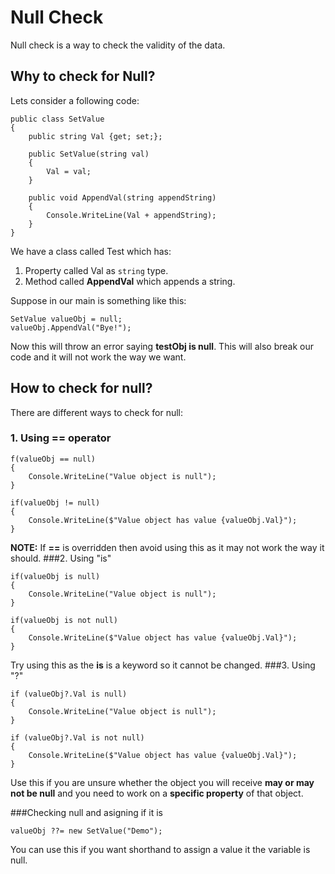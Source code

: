 # Null Check
Null check is a way to check the validity of the data.
## Why to check for Null?
Lets consider a following code:
```
public class SetValue
{
	public string Val {get; set;};
	
	public SetValue(string val)
	{
		Val = val;
	}
		
	public void AppendVal(string appendString)
	{
		Console.WriteLine(Val + appendString);
	}
}
```
We have a class called Test which has:
1.  Property called Val as `string` type.
2. Method called **AppendVal** which appends a string.

Suppose in our main is something like this:
```
SetValue valueObj = null;
valueObj.AppendVal("Bye!");
```
Now this will throw an error saying **testObj is null**.
This will also break our code and it will not work the way we want.

## How to check for null?
There are different ways to check for null:
### 1. Using == operator
```
f(valueObj == null) 
{
    Console.WriteLine("Value object is null");
}

if(valueObj != null)
{
    Console.WriteLine($"Value object has value {valueObj.Val}");
}
```
**NOTE:**
If **==** is overridden then avoid using this as it may not work the way it should.
###2. Using "is"
```
if(valueObj is null)
{
    Console.WriteLine("Value object is null");
}

if(valueObj is not null)
{
    Console.WriteLine($"Value object has value {valueObj.Val}");
}
```
Try using this as the **is** is a keyword so it cannot be changed.
###3. Using "?"
```
if (valueObj?.Val is null)
{
    Console.WriteLine("Value object is null");
}

if (valueObj?.Val is not null)
{
    Console.WriteLine($"Value object has value {valueObj.Val}");
}
```
Use this if you are unsure whether the object you will receive **may or may not be null** and you need to work on a **specific property** of that object.

###Checking null and asigning if it is
```
valueObj ??= new SetValue("Demo");
```
You can use this if you want shorthand to assign a value it the variable is null.
